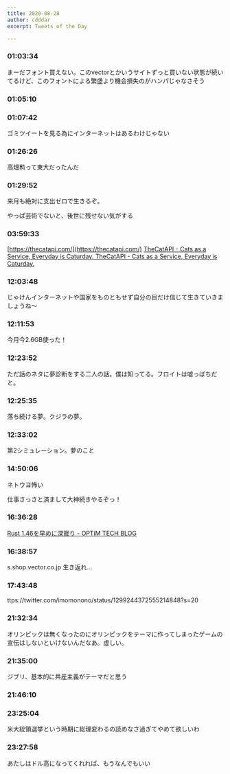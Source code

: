 ```yaml
---
title: 2020-08-28
author: cdddar
excerpt: Tweets of the Day

---
```


### 01:03:34

まーだフォント買えない。このvectorとかいうサイトずっと買いない状態が続いてるけど、このフォントによる繁盛より機会損失のがハンパじゃなさそう

### 01:05:10

<blockquote class="twitter-tweet"><p lang="ja" dir="ltr"></p><a href="https://twitter.com/kwkmbrick/status/1298745968309833729?ref_src=twsrc%5Etfw"></a></blockquote><script async src="https://platform.twitter.com/widgets.js" charset="utf-8"></script>

### 01:07:42

ゴミツイートを見る為にインターネットはあるわけじゃない

### 01:26:26

高畑勲って東大だったんだ

### 01:29:52

来月も絶対に支出ゼロで生きるぞ。

やっぱ芸術でないと、後世に残せない気がする

### 03:59:33

[https://thecatapi.com/](https://thecatapi.com/)
[TheCatAPI - Cats as a Service, Everyday is Caturday. TheCatAPI - Cats as a Service, Everyday is Caturday. ](https://thecatapi.com/)

### 12:03:48

じゃけんインターネットや国家をものともせず自分の目だけ信じて生きていきましょうね〜

### 12:11:53

今月今2.6GB使った！

### 12:23:52

ただ話のネタに夢診断をする二人の話。僕は知ってる。フロイトは嘘っぱちだと。

### 12:25:35

落ち続ける夢。クジラの夢。

### 12:33:02

第2シミュレーション。夢のこと

### 14:50:06

ネトウヨ怖い

仕事さっさと済まして大神続きやるぞっ！

### 16:36:28

[Rust 1.46を早めに深掘り - OPTiM TECH BLOG ](https://tech-blog.optim.co.jp/entry/2020/08/28/080000)

### 16:38:57

s.shop.vector.co.jp 生き返れ…

### 17:43:48

ttps://twitter.com/imomonono/status/1299244372555214848?s=20

### 21:32:34

オリンピックは無くなったのにオリンピックをテーマに作ってしまったゲームの宣伝はしないといけないんだなあ。虚しい。

### 21:35:00

ジブリ、基本的に共産主義がテーマだと思う

### 21:46:10

<blockquote class="twitter-tweet"><p lang="ja" dir="ltr"></p><a href="https://twitter.com/misterdesu/status/1290505741355192320?ref_src=twsrc%5Etfw"></a></blockquote><script async src="https://platform.twitter.com/widgets.js" charset="utf-8"></script>

### 23:25:04

米大統領選挙という時期に総理変わるの読めなさ過ぎてやめて欲しいわ

### 23:27:58

あたしはドル高になってくれれば、もうなんでもいい
